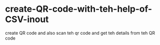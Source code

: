 # create-QR-code-with-teh-help-of-CSV-inout
create QR code and also scan teh qr code and get teh details  from teh QR code 
